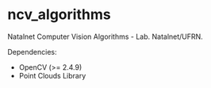 # ncv_algorithms
Natalnet Computer Vision Algorithms - Lab. Natalnet/UFRN.

Dependencies:
* OpenCV (>= 2.4.9)
* Point Clouds Library

